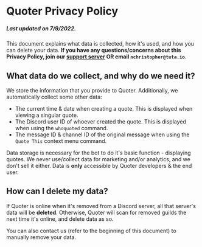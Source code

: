 # Quoter Privacy Policy

##### Last updated on 7/9/2022.

This document explains what data is collected, how it's used, and how you can delete your data. **If you have any questions/concerns about this Privacy Policy, join our [support server](https://discord.gg/QzXTgS2CNk) OR email `nchristopher@tuta.io`**.

## What data do we collect, and why do we need it?

We store the information that you provide to Quoter. Additionally, we automatically collect some other data:

-   The current time & date when creating a quote. This is displayed when viewing a singular quote.
-   The Discord user ID of whoever created the quote. This is displayed when using the `whoquoted` command.
-   The message ID & channel ID of the original message when using the `Quote This` context menu command.

Data storage is necessary for the bot to do it's basic function - displaying quotes. We never use/collect data for marketing and/or analytics, and we don't sell it either. Data is **only** accessible by Quoter developers & the end user.

## How can I delete my data?

If Quoter is online when it's removed from a Discord server, all that server's data will be **deleted**. Otherwise, Quoter will scan for removed guilds the next time it's online, and delete data as so.

You can also contact us (refer to the beginning of this document) to manually remove your data.
